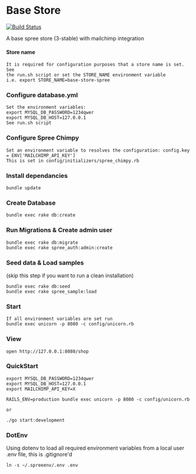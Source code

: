 # Base Store

[![Build
Status](https://travis-ci.org/lorcanoeire/base-spree-store.svg)](https://travis-ci.org/lorcanoeire/base-spree-store)

A base spree store (3-stable) with mailchimp integration

#### Store name

```
It is required for configuration purposes that a store name is set. See
the run.sh script or set the STORE_NAME environment variable
i.e. export STORE_NAME=base-store-spree
```

### Configure database.yml

```
Set the environment variables:
export MYSQL_DB_PASSWORD=1234qwer
export MYSQL_DB_HOST=127.0.0.1
See run.sh script
```

### Configure Spree Chimpy

```
Set an environment variable to resolves the configuration: config.key = ENV['MAILCHIMP_API_KEY']
This is set in config/initializers/spree_chimpy.rb
```

### Install dependancies

```
bundle update
```

### Create Database
```
bundle exec rake db:create
```

### Run Migrations & Create admin user

```
bundle exec rake db:migrate
bundle exec rake spree_auth:admin:create
```

### Seed data & Load samples
(skip this step if you want to run a clean installation)

```
bundle exec rake db:seed
bundle exec rake spree_sample:load
```

### Start

```
If all environment variables are set run
bundle exec unicorn -p 8080 -c config/unicorn.rb
```

### View

```
open http://127.0.0.1:8080/shop
```

### QuickStart

```
export MYSQL_DB_PASSWORD=1234qwer
export MYSQL_DB_HOST=127.0.0.1
export MAILCHIMP_API_KEY=X

RAILS_ENV=production bundle exec unicorn -p 8080 -c config/unicorn.rb

or

./go start:development

```

### DotEnv

Using dotenv to load all required environment variables from a local user .env file, this is .gitignore'd
```
ln -s ~/.spreeenv/.env .env

```

